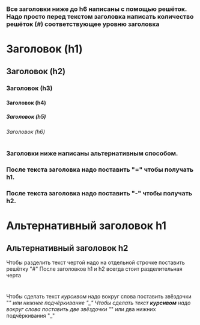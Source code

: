 ### Все заголовки ниже до h6 написаны с помощью решёток. Надо просто перед текстом заголовка написать количество решёток (#) соответствующее уровню заголовка

# Заголовок (h1)
## Заголовок (h2)
### Заголовок (h3)
#### Заголовок (h4)
##### Заголовок (h5)
###### Заголовок (h6)
#
#
### Заголовки ниже написаны альтернативным способом. 
### После текста заголовка надо поставить "=" чтобы получать h1.
### После текста заголовка надо поставить "-" чтобы получать h2.
Альтернативный заголовок h1
=
Альтернативный заголовок h2
-
Чтобы разделить текст чертой надо на отдельной строчке поставить решётку "#"
После заголовков h1 и h2 всегда стоит разделительная черта
#
#
Чтобы сделать текст *курсивом* надо вокруг слова поставить звёздочки "*" или нижнее подчёркивание "_"
Чтобы сделать текст **курсивом** надо вокруг слова поставить две звёздочки "*" или два нижних подчёркивания "_"
#
#
